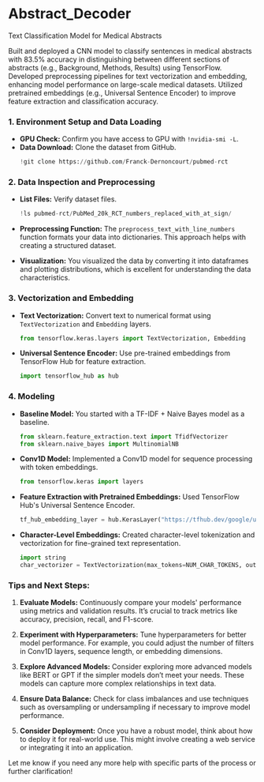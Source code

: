 # Abstract_Decoder
Text Classification Model for Medical Abstracts

Built and deployed a CNN model to classify sentences in medical abstracts with 83.5% accuracy  in distinguishing between different sections of abstracts (e.g., Background, Methods, Results) using TensorFlow.
Developed preprocessing pipelines for text vectorization and embedding, enhancing model performance on large-scale medical datasets.
Utilized pretrained embeddings (e.g., Universal Sentence Encoder) to improve feature extraction and classification accuracy.

### 1. **Environment Setup and Data Loading**

- **GPU Check:** Confirm you have access to GPU with `!nvidia-smi -L`.
- **Data Download:** Clone the dataset from GitHub.
  ```python
  !git clone https://github.com/Franck-Dernoncourt/pubmed-rct
  ```

### 2. **Data Inspection and Preprocessing**

- **List Files:** Verify dataset files.
  ```python
  !ls pubmed-rct/PubMed_20k_RCT_numbers_replaced_with_at_sign/
  ```

- **Preprocessing Function:**
  The `preprocess_text_with_line_numbers` function formats your data into dictionaries. This approach helps with creating a structured dataset.

- **Visualization:** You visualized the data by converting it into dataframes and plotting distributions, which is excellent for understanding the data characteristics.

### 3. **Vectorization and Embedding**

- **Text Vectorization:** Convert text to numerical format using `TextVectorization` and `Embedding` layers.
  ```python
  from tensorflow.keras.layers import TextVectorization, Embedding
  ```

- **Universal Sentence Encoder:** Use pre-trained embeddings from TensorFlow Hub for feature extraction.
  ```python
  import tensorflow_hub as hub
  ```

### 4. **Modeling**

- **Baseline Model:** You started with a TF-IDF + Naive Bayes model as a baseline.
  ```python
  from sklearn.feature_extraction.text import TfidfVectorizer
  from sklearn.naive_bayes import MultinomialNB
  ```

- **Conv1D Model:** Implemented a Conv1D model for sequence processing with token embeddings.
  ```python
  from tensorflow.keras import layers
  ```

- **Feature Extraction with Pretrained Embeddings:** Used TensorFlow Hub's Universal Sentence Encoder.
  ```python
  tf_hub_embedding_layer = hub.KerasLayer("https://tfhub.dev/google/universal-sentence-encoder/4", trainable=False)
  ```

- **Character-Level Embeddings:** Created character-level tokenization and vectorization for fine-grained text representation.
  ```python
  import string
  char_vectorizer = TextVectorization(max_tokens=NUM_CHAR_TOKENS, output_sequence_length=output_seq_char_len)
  ```

### Tips and Next Steps:

1. **Evaluate Models:** Continuously compare your models' performance using metrics and validation results. It’s crucial to track metrics like accuracy, precision, recall, and F1-score.

2. **Experiment with Hyperparameters:** Tune hyperparameters for better model performance. For example, you could adjust the number of filters in Conv1D layers, sequence length, or embedding dimensions.

3. **Explore Advanced Models:** Consider exploring more advanced models like BERT or GPT if the simpler models don’t meet your needs. These models can capture more complex relationships in text data.

4. **Ensure Data Balance:** Check for class imbalances and use techniques such as oversampling or undersampling if necessary to improve model performance.

5. **Consider Deployment:** Once you have a robust model, think about how to deploy it for real-world use. This might involve creating a web service or integrating it into an application.

Let me know if you need any more help with specific parts of the process or further clarification!
